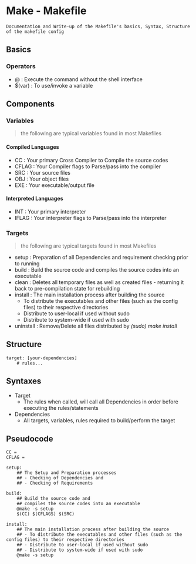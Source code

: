 # Make - Makefile

```
Documentation and Write-up of the Makefile's basics, Syntax, Structure of the makefile config
```

## Basics
### Operators
+ @ : Execute the command without the shell interface
+ $(var) : To use/invoke a variable

## Components

### Variables
> the following are typical variables found in most Makefiles
#### Compiled Languages 
+ CC : Your primary Cross Compiler to Compile the source codes
+ CFLAG : Your Compiler flags to Parse/pass into the compiler
+ SRC : Your source files
+ OBJ : Your object files
+ EXE : Your executable/output file
#### Interpreted Languages 
+ INT : Your primary interpreter
+ IFLAG : Your interpreter flags to Parse/pass into the interpreter

### Targets
> the following are typical targets found in most Makefiles
- setup : Preparation of all Dependencies and requirement checking prior to running
- build : Build the source code and compiles the source codes into an executable
- clean : Deletes all temporary files as well as created files - returning it back to pre-compilation state for rebuilding 
- install : The main installation process after building the source
    + To distribute the executables and other files (such as the config files) to their respective directories
    + Distribute to user-local if used without sudo
    + Distribute to system-wide if used with sudo
- uninstall : Remove/Delete all files distributed by *(sudo) make install*

## Structure

```console
target: [your-dependencies]
    # rules...
```

## Syntaxes
- Target
    + The rules when called, will call all Dependencies in order before executing the rules/statements
- Dependencies 
    + All targets, variables, rules required to build/perform the target

## Pseudocode
```console
CC = 
CFLAG = 

setup: 
    ## The Setup and Preparation processes
    ## - Checking of Dependencies and 
    ## - Checking of Requirements

build: 
    ## Build the source code and 
    ## compiles the source codes into an executable
    @make -s setup
    $(CC) $(CFLAGS) $(SRC)

install: 
    ## The main installation process after building the source
    ## - To distribute the executables and other files (such as the config files) to their respective directories
    ## - Distribute to user-local if used without sudo
    ## - Distribute to system-wide if used with sudo 
    @make -s setup
```
